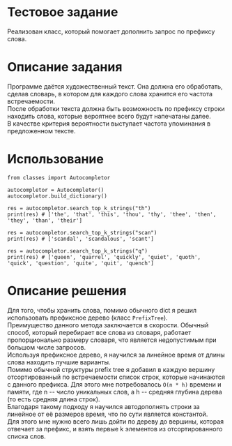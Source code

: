 # Тестовое задание
Реализован класс, который помогает дополнить запрос по префиксу слова.

# Описание задания
Программе даётся художественный текст. 
Она должна его обработать, сделав словарь, в котором для каждого слова хранится его частота встречаемости.  
После обработки текста должна быть возможность по префиксу строки находить слова, которые вероятнее всего будут напечатаны далее.  
В качестве критерия вероятности выступает частота упоминания в предложенном тексте.  

# Использование

```
from classes import Autocompletor

autocompletor = Autocompletor()
autocompletor.build_dictionary()

res = autocompletor.search_top_k_strings("th")
print(res) # ['the', 'that', 'this', 'thou', 'thy', 'thee', 'then', 'they', 'than', 'their']

res = autocompletor.search_top_k_strings("scan")
print(res) # ['scandal', 'scandalous', 'scant']

res = autocompletor.search_top_k_strings("q")
print(res) # ['queen', 'quarrel', 'quickly', 'quiet', 'quoth', 'quick', 'question', 'quite', 'quit', 'quench']

```

# Описание решения
Для того, чтобы хранить слова, помимо обычного dict я решил использовать префиксное дерево (класс `PrefixTree`).  
Преимущество данного метода заключается в скорости. Обычный способ, который перебирает все слова из словаря, работает пропорционально размеру словаря, что является недопустимым при большом числе запросов.   
Используя префиксное дерево, я научился за линейное время от длины слова находить лучшие варианты.   
Помимо обычной структуры prefix tree я добавил в каждую вершину отсортированный по встречаемости список строк, которые начинаются с данного префикса. Для этого мне потребовалось `O(n * h)` времени и памяти, где n -- число уникальных слов, а h -- средняя глубина дерева (то есть средняя длина строк).   
Благодаря такому подходу я научился автодополнять строки за линейное от её размеров время, что по сути является константой.  
Для этого мне нужно всего лишь дойти по дереву до вершины, которая отвечает за префикс, и взять первые k элементов из отсортированного списка слов.  

